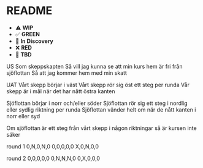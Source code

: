 # README

* ⚠️ **WIP**  
* ✅ **GREEN**  
* 🧠 **In Discovery**  
* ❌ **RED**  
* 📝 **TBD**  

US
Som skeppskapten
Så vill jag kunna se att min kurs hem är fri från sjöflottan
Så att jag kommer hem med min skatt

UAT
Vårt skepp börjar i väst
Vårt skepp rör sig öst ett steg per runda
Vår skepp är i mål när det har nått östra kanten

Sjöflottan börjar i norr och/eller söder
Sjöflottan rör sig ett steg i nordlig eller sydlig riktning per runda
Sjöflottan vänder helt om när de nått kanten i norr eller syd

Om sjöflottan är ett steg från vårt skepp 
i någon riktningar så är kursen inte säker


round 1
0,N,0,N,0
0,0,0,0,0
X,0,N,0,0

round 2
0,0,0,0,0
0,N,N,N,0
0,X,0,0,0